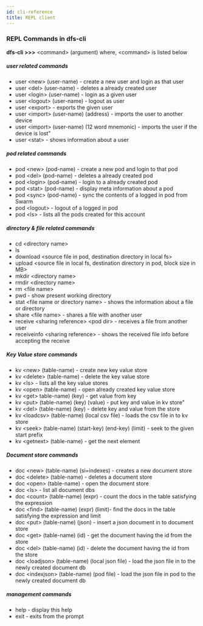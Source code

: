 ```yaml
---
id: cli-reference
title: REPL client
---
```


### REPL Commands in dfs-cli
**dfs-cli >>>** <command\> (argument) where, <command\> is listed below
##### user related commands
- user <new\> (user-name) - create a new user and login as that user
- user <del\> (user-name) - deletes a already created user
- user <login\> (user-name) - login as a given user
- user <logout\> (user-name) - logout as user
- user <export\> - exports the given user
- user <import\> (user-name) (address) - imports the user to another device
- user <import\> (user-name) (12 word mnemonic) - imports the user if the device is lost"
- user <stat\> - shows information about a user
##### pod related commands
- pod <new\> (pod-name) - create a new pod and login to that pod
- pod <del\> (pod-name) - deletes a already created pod
- pod <login\> (pod-name) - login to a already created pod
- pod <stat\> (pod-name) - display meta information about a pod
- pod <sync\> (pod-name) - sync the contents of a logged in pod from Swarm
- pod <logout\>  - logout of a logged in pod
- pod <ls\> - lists all the pods created for this account
##### directory & file related commands
- cd <directory name\>
- ls 
- download <source file in pod, destination directory in local fs\>
- upload <source file in local fs, destination directory in pod, block size in MB\>
- mkdir <directory name\>
- rmdir <directory name\>
- rm <file name\>
- pwd - show present working directory
- stat <file name or directory name\> - shows the information about a file or directory
- share <file name\> -  shares a file with another user
- receive <sharing reference\> \<pod dir\> - receives a file from another user
- receiveinfo <sharing reference\> - shows the received file info before accepting the receive 
##### Key Value store commands
- kv <new\> (table-name) - create new key value store
- kv <delete\> (table-name) - delete the  key value store
- kv <ls\> - lists all the key value stores
- kv <open\> (table-name) - open already created key value store
- kv <get\> table-name) (key) - get value from key
- kv <put\> (table-name) (key) (value) - put key and value in kv store"
- kv <del\> (table-name) (key) - delete key and value from the store
- kv <loadcsv\> (table-name) (local csv file) - loads the csv file in to kv store
- kv <seek\> (table-name) (start-key) (end-key) (limit) - seek to the given start prefix
- kv <getnext\> (table-name) - get the next element
##### Document store commands
- doc <new\> (table-name) (si=indexes) - creates a new document store
- doc <delete\> (table-name) - deletes a document store
- doc <open\> (table-name) - open the document store
- doc <ls\>  - list all document dbs
- doc <count\> (table-name) (expr) - count the docs in the table satisfying the expression
- doc <find\> (table-name) (expr) (limit)- find the docs in the table satisfying the expression and limit
- doc <put\> (table-name) (json) - insert a json document in to document store
- doc <get\> (table-name) (id) - get the document having the id from the store
- doc <del\> (table-name) (id) - delete the document having the id from the store
- doc <loadjson\> (table-name) (local json file) - load the json file in to the newly created document db  
- doc <indexjson\> (table-name) (pod file) - load the json file in pod to the newly created document db  
##### management commands
- help - display this help
- exit - exits from the prompt

